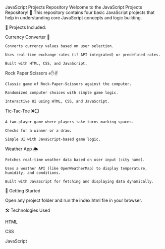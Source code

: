 JavaScript Projects Repository
  Welcome to the JavaScript Projects Repository! 🚀 This repository contains four basic JavaScript projects that help in understanding core JavaScript concepts and logic      building.

📌 Projects Included:

  Currency Converter 💱
  
    Converts currency values based on user selection.
    
    Uses real-time exchange rates (if API integrated) or predefined rates.
    
    Built with HTML, CSS, and JavaScript.
  
  Rock Paper Scissors ✊✋✌️
    
    Classic game of Rock-Paper-Scissors against the computer.
    
    Randomized computer choices with simple game logic.
    
    Interactive UI using HTML, CSS, and JavaScript.
  
  Tic-Tac-Toe ❌⭕
  
    A two-player game where players take turns marking spaces.
    
    Checks for a winner or a draw.
    
    Simple UI with JavaScript-based game logic.
  
  Weather App 🌦️
  
    Fetches real-time weather data based on user input (city name).
    
    Uses a weather API (like OpenWeatherMap) to display temperature, humidity, and conditions.
    
    Built with JavaScript for fetching and displaying data dynamically.

🚀 Getting Started

Open any project folder and run the index.html file in your browser.

🛠 Technologies Used

  HTML
  
  CSS
  
  JavaScript
